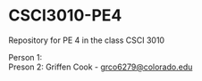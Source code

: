 # CSCI3010-PE4
Repository for PE 4 in the class CSCI 3010

Person 1:  
Preson 2: Griffen Cook - grco6279@colorado.edu
